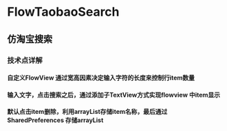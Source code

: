 # FlowTaobaoSearch
## 仿淘宝搜索<br>
### 技术点详解<br>
#### 自定义FlowView 通过宽高因素决定输入字符的长度来控制行item数量<br>
#### 输入文字，点击搜索之后，通过添加子TextView方式实现flowview 中item显示<br>
#### 默认点击item删除，利用arrayList存储item名称，最后通过SharedPreferences 存储arrayList
